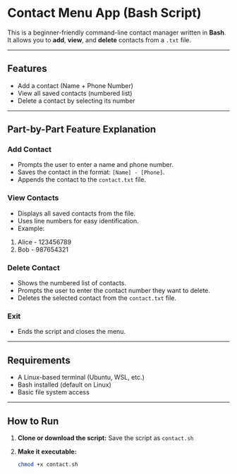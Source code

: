 # Contact Menu App (Bash Script)

This is a beginner-friendly command-line contact manager written in **Bash**. It allows you to **add**, **view**, and **delete** contacts from a `.txt` file.

---

## Features

- Add a contact (Name + Phone Number)
- View all saved contacts (numbered list)
- Delete a contact by selecting its number

---

## Part-by-Part Feature Explanation

### Add Contact
- Prompts the user to enter a name and phone number.
- Saves the contact in the format: `[Name] - [Phone]`.
- Appends the contact to the `contact.txt` file.

### View Contacts
- Displays all saved contacts from the file.
- Uses line numbers for easy identification.
- Example:
1. Alice - 123456789
2. Bob - 987654321

### Delete Contact
- Shows the numbered list of contacts.
- Prompts the user to enter the contact number they want to delete.
- Deletes the selected contact from the `contact.txt` file.

### Exit
- Ends the script and closes the menu.

---

## Requirements

- A Linux-based terminal (Ubuntu, WSL, etc.)
- Bash installed (default on Linux)
- Basic file system access

---

## How to Run

1. **Clone or download the script:**
   Save the script as `contact.sh`

2. **Make it executable:**
   ```bash
   chmod +x contact.sh
